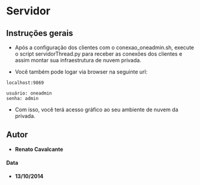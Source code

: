 

# Servidor

## Instruções gerais

* Após a configuração dos clientes com o conexao_oneadmin.sh, execute o script servidorThread.py para receber as conexões dos clientes e assim montar sua infraestrutura de nuvem privada.

* Você também pode logar via browser na seguinte url: 

```
localhost:9869

usuário: oneadmin
senha: admin
```

* Com isso, você terá acesso gráfico ao seu ambiente de nuvem da privada. 


## Autor

* **Renato Cavalcante**

#### Data
* **13/10/2014**



